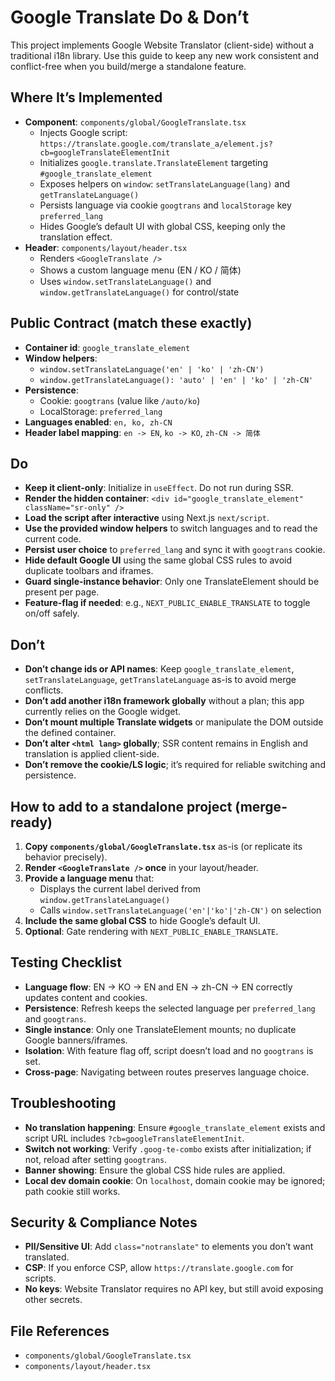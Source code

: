 # Google Translate Do & Don’t

This project implements Google Website Translator (client-side) without a traditional i18n library. Use this guide to keep any new work consistent and conflict-free when you build/merge a standalone feature.

## Where It’s Implemented
- **Component**: `components/global/GoogleTranslate.tsx`
  - Injects Google script: `https://translate.google.com/translate_a/element.js?cb=googleTranslateElementInit`
  - Initializes `google.translate.TranslateElement` targeting `#google_translate_element`
  - Exposes helpers on `window`: `setTranslateLanguage(lang)` and `getTranslateLanguage()`
  - Persists language via cookie `googtrans` and `localStorage` key `preferred_lang`
  - Hides Google’s default UI with global CSS, keeping only the translation effect.
- **Header**: `components/layout/header.tsx`
  - Renders `<GoogleTranslate />`
  - Shows a custom language menu (EN / KO / 简体)
  - Uses `window.setTranslateLanguage()` and `window.getTranslateLanguage()` for control/state

## Public Contract (match these exactly)
- **Container id**: `google_translate_element`
- **Window helpers**:
  - `window.setTranslateLanguage('en' | 'ko' | 'zh-CN')`
  - `window.getTranslateLanguage(): 'auto' | 'en' | 'ko' | 'zh-CN'`
- **Persistence**:
  - Cookie: `googtrans` (value like `/auto/ko`)
  - LocalStorage: `preferred_lang`
- **Languages enabled**: `en, ko, zh-CN`
- **Header label mapping**: `en -> EN`, `ko -> KO`, `zh-CN -> 简体`

## Do
- **Keep it client-only**: Initialize in `useEffect`. Do not run during SSR.
- **Render the hidden container**: `<div id="google_translate_element" className="sr-only" />`
- **Load the script after interactive** using Next.js `next/script`.
- **Use the provided window helpers** to switch languages and to read the current code.
- **Persist user choice** to `preferred_lang` and sync it with `googtrans` cookie.
- **Hide default Google UI** using the same global CSS rules to avoid duplicate toolbars and iframes.
- **Guard single-instance behavior**: Only one TranslateElement should be present per page.
- **Feature-flag if needed**: e.g., `NEXT_PUBLIC_ENABLE_TRANSLATE` to toggle on/off safely.

## Don’t
- **Don’t change ids or API names**: Keep `google_translate_element`, `setTranslateLanguage`, `getTranslateLanguage` as-is to avoid merge conflicts.
- **Don’t add another i18n framework globally** without a plan; this app currently relies on the Google widget.
- **Don’t mount multiple Translate widgets** or manipulate the DOM outside the defined container.
- **Don’t alter `<html lang>` globally**; SSR content remains in English and translation is applied client-side.
- **Don’t remove the cookie/LS logic**; it’s required for reliable switching and persistence.

## How to add to a standalone project (merge-ready)
1. **Copy `components/global/GoogleTranslate.tsx`** as-is (or replicate its behavior precisely).
2. **Render `<GoogleTranslate />` once** in your layout/header.
3. **Provide a language menu** that:
   - Displays the current label derived from `window.getTranslateLanguage()`
   - Calls `window.setTranslateLanguage('en'|'ko'|'zh-CN')` on selection
4. **Include the same global CSS** to hide Google’s default UI.
5. **Optional**: Gate rendering with `NEXT_PUBLIC_ENABLE_TRANSLATE`.

## Testing Checklist
- **Language flow**: EN → KO → EN and EN → zh-CN → EN correctly updates content and cookies.
- **Persistence**: Refresh keeps the selected language per `preferred_lang` and `googtrans`.
- **Single instance**: Only one TranslateElement mounts; no duplicate Google banners/iframes.
- **Isolation**: With feature flag off, script doesn’t load and no `googtrans` is set.
- **Cross-page**: Navigating between routes preserves language choice.

## Troubleshooting
- **No translation happening**: Ensure `#google_translate_element` exists and script URL includes `?cb=googleTranslateElementInit`.
- **Switch not working**: Verify `.goog-te-combo` exists after initialization; if not, reload after setting `googtrans`.
- **Banner showing**: Ensure the global CSS hide rules are applied.
- **Local dev domain cookie**: On `localhost`, domain cookie may be ignored; path cookie still works.

## Security & Compliance Notes
- **PII/Sensitive UI**: Add `class="notranslate"` to elements you don’t want translated.
- **CSP**: If you enforce CSP, allow `https://translate.google.com` for scripts.
- **No keys**: Website Translator requires no API key, but still avoid exposing other secrets.

## File References
- `components/global/GoogleTranslate.tsx`
- `components/layout/header.tsx`
